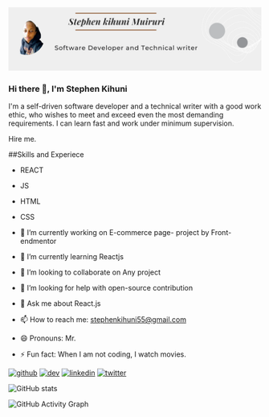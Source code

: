 ![I am Software Developer](https://github.com/kihuni/kihuni/blob/main/Stephen%20kihuni.png)

### Hi there 👋, I'm Stephen Kihuni


I'm a self-driven software developer and a technical writer with a good work ethic, who wishes to meet and exceed even the most demanding requirements. I can learn fast and work under minimum supervision.

Hire me.

##Skills and Experiece

- REACT 

- JS 

-  HTML 

-  CSS

- 🔭 I’m currently working on E-commerce page- project by Front-endmentor 
- 🌱 I’m currently learning Reactjs 
- 👯 I’m looking to collaborate on Any project 
- 🤔 I’m looking for help with open-source contribution 
- 💬 Ask me about React.js 
- 📫 How to reach me: stephenkihuni55@gmail.com 
- 😄 Pronouns: Mr. 
- ⚡ Fun fact: When I am not coding, I watch movies. 


[<img src='https://cdn.jsdelivr.net/npm/simple-icons@3.0.1/icons/github.svg' alt='github' height='40'>](https://github.com/Kihuni)  [<img src='https://cdn.jsdelivr.net/npm/simple-icons@3.0.1/icons/hashnode.svg' alt='dev' height='40'>](https://hashnode.com/@Kihuni)  [<img src='https://cdn.jsdelivr.net/npm/simple-icons@3.0.1/icons/linkedin.svg' alt='linkedin' height='40'>](https://www.linkedin.com/in/https://www.linkedin.com/in/stephen-kihuni-a95b11169//)  [<img src='https://cdn.jsdelivr.net/npm/simple-icons@3.0.1/icons/twitter.svg' alt='twitter' height='40'>](https://twitter.com/Skihuni)  

![GitHub stats](https://github-readme-stats.vercel.app/api?username=Kihuni&show_icons=true)  

![GitHub Activity Graph](https://activity-graph.herokuapp.com/graph?username=Kihuni)  

